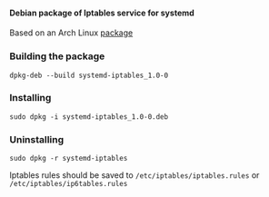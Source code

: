 #### Debian package of Iptables service for systemd

Based on an Arch Linux [package](https://www.archlinux.org/packages/core/x86_64/iptables/)


### Building the package

`dpkg-deb --build systemd-iptables_1.0-0`

### Installing

`sudo dpkg -i systemd-iptables_1.0-0.deb`

### Uninstalling

`sudo dpkg -r systemd-iptables`



Iptables rules should be saved to `/etc/iptables/iptables.rules` or `/etc/iptables/ip6tables.rules`
